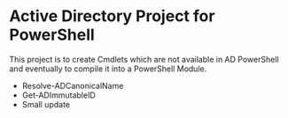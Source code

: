 # Active Directory Project for PowerShell
This project is to create Cmdlets which are not available in AD PowerShell and eventually to compile it into a PowerShell Module.
* Resolve-ADCanonicalName
* Get-ADImmutableID
* Small update